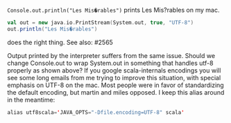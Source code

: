 `Console.out.println("Les Mis�rables")` prints Les Mis?rables on my mac.

```scala
val out = new java.io.PrintStream(System.out, true, "UTF-8")
out.println("Les Mis�rables") 
```

does the right thing. See also: #2565

Output printed by the interpreter suffers from the same issue. Should we change Console.out to wrap System.out in something that handles utf-8 properly as shown above?
If you google scala-internals encodings you will see some long emails from me trying to improve this situation, with special emphasis on UTF-8 on the mac.  Most people were in favor of standardizing the default encoding, but martin and miles opposed.  I keep this alias around in the meantime:
```scala
alias utf8scala='JAVA_OPTS="-Dfile.encoding=UTF-8" scala'
```
